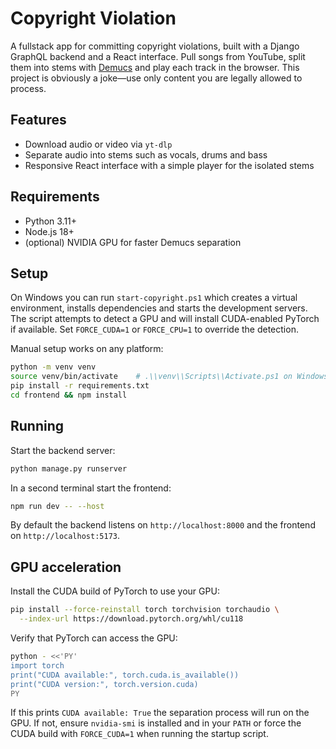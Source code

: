 # Copyright Violation

A fullstack app for committing copyright violations, built with a
Django GraphQL backend and a React interface. Pull songs from YouTube, split
them into stems with [Demucs](https://github.com/facebookresearch/demucs) and
play each track in the browser. This project is obviously a joke—use only
content you are legally allowed to process.

## Features

* Download audio or video via `yt-dlp`
* Separate audio into stems such as vocals, drums and bass
* Responsive React interface with a simple player for the isolated stems

## Requirements

* Python 3.11+
* Node.js 18+
* (optional) NVIDIA GPU for faster Demucs separation

## Setup

On Windows you can run `start-copyright.ps1` which creates a virtual
environment, installs dependencies and starts the development servers. The script
attempts to detect a GPU and will install CUDA-enabled PyTorch if available.
Set `FORCE_CUDA=1` or `FORCE_CPU=1` to override the detection.

Manual setup works on any platform:

```bash
python -m venv venv
source venv/bin/activate    # .\\venv\\Scripts\\Activate.ps1 on Windows
pip install -r requirements.txt
cd frontend && npm install
```

## Running

Start the backend server:

```bash
python manage.py runserver
```

In a second terminal start the frontend:

```bash
npm run dev -- --host
```

By default the backend listens on `http://localhost:8000` and the frontend on
`http://localhost:5173`.

## GPU acceleration

Install the CUDA build of PyTorch to use your GPU:

```bash
pip install --force-reinstall torch torchvision torchaudio \
  --index-url https://download.pytorch.org/whl/cu118
```

Verify that PyTorch can access the GPU:

```bash
python - <<'PY'
import torch
print("CUDA available:", torch.cuda.is_available())
print("CUDA version:", torch.version.cuda)
PY
```

If this prints `CUDA available: True` the separation process will run on the GPU.
If not, ensure `nvidia-smi` is installed and in your `PATH` or force the CUDA
build with `FORCE_CUDA=1` when running the startup script.
